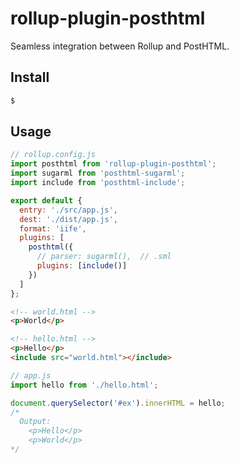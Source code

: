 # rollup-plugin-posthtml

Seamless integration between Rollup and PostHTML.

## Install

```bash
$
```

## Usage

```js
// rollup.config.js
import posthtml from 'rollup-plugin-posthtml';
import sugarml from 'posthtml-sugarml';
import include from 'posthtml-include';

export default {
  entry: './src/app.js',
  dest: './dist/app.js',
  format: 'iife',
  plugins: [
    posthtml({
      // parser: sugarml(),  // .sml
      plugins: [include()]
    })
  ]
};
```

```html
<!-- world.html -->
<p>World</p>
```

```html
<!-- hello.html -->
<p>Hello</p>
<include src="world.html"></include>
```

```js
// app.js
import hello from './hello.html';

document.querySelector('#ex').innerHTML = hello;
/*
  Output:
    <p>Hello</p>
    <p>World</p>
*/
```
